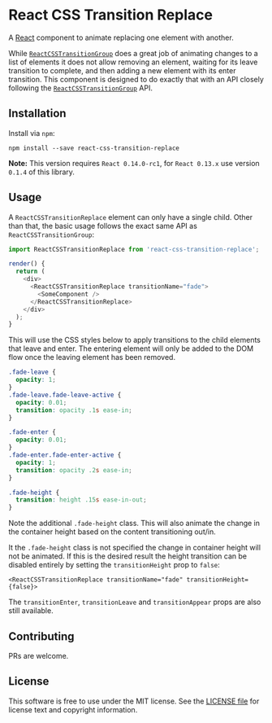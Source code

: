 # React CSS Transition Replace

A [React](http://facebook.github.io/react/) component to animate replacing one element with another.

While [`ReactCSSTransitionGroup`](https://facebook.github.io/react/docs/animation.html) does a great job
of animating changes to a list of elements it does not allow removing an element, waiting for its leave
transition to complete, and then adding a new element with its enter transition. This component is 
designed to do exactly that with an API closely following the 
[`ReactCSSTransitionGroup`](https://facebook.github.io/react/docs/animation.html) API.


## Installation

Install via `npm`:

```
npm install --save react-css-transition-replace
```

**Note:** This version requires `React 0.14.0-rc1`, for `React 0.13.x` use version `0.1.4` of this library.


## Usage

A `ReactCSSTransitionReplace` element can only have a single child. Other than that, the basic usage 
follows the exact same API as `ReactCSSTransitionGroup`:

```javascript
import ReactCSSTransitionReplace from 'react-css-transition-replace';

render() {
  return (
    <div>
      <ReactCSSTransitionReplace transitionName="fade">
        <SomeComponent />
      </ReactCSSTransitionReplace>
    </div>
  );
}
```

This will use the CSS styles below to apply transitions to the child elements that leave and enter.
The entering element will only be added to the DOM flow once the leaving element has been removed.

```css
.fade-leave {
  opacity: 1;
}
.fade-leave.fade-leave-active {
  opacity: 0.01;
  transition: opacity .1s ease-in;
}

.fade-enter {
  opacity: 0.01;
}
.fade-enter.fade-enter-active {
  opacity: 1;
  transition: opacity .2s ease-in;
}

.fade-height {
  transition: height .15s ease-in-out;
}
```

Note the additional `.fade-height` class. This will also animate the change in the container 
height based on the content transitioning out/in. 

It the `.fade-height` class is not specified the change in container height will not be animated.
If this is the desired result the height transition can be disabled entirely by setting the
`transitionHeight` prop to `false`: 

```
<ReactCSSTransitionReplace transitionName="fade" transitionHeight={false}>
```

The `transitionEnter`, `transitionLeave` and `transitionAppear` props are also still available.


## Contributing

PRs are welcome.


## License

This software is free to use under the MIT license.
See the [LICENSE file](/LICENSE.md) for license text and copyright information.

